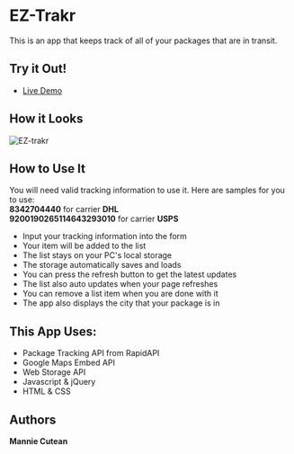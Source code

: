 # EZ-Trakr

This is an app that keeps track of all of your packages that are in transit.

## Try it Out!
- [Live Demo](https://manniecut.github.io/EZ-Trakr/)

## How it Looks
![EZ-trakr](https://user-images.githubusercontent.com/68138888/92570854-64c29280-f250-11ea-9101-5b91f4bbc379.png)

## How to Use It
You will need valid tracking information to use it. Here are samples for you to use:<br>
  **8342704440** for carrier **DHL**<br>
  **9200190265114643293010** for carrier **USPS**<br>

* Input your tracking information into the form
* Your item will be added to the list
* The list stays on your PC's local storage
* The storage automatically saves and loads
* You can press the refresh button to get the latest updates
* The list also auto updates when your page refreshes
* You can remove a list item when you are done with it
* The app also displays the city that your package is in


## This App Uses:
* Package Tracking API from RapidAPI
* Google Maps Embed API
* Web Storage API
* Javascript & jQuery
* HTML & CSS


## Authors
**Mannie Cutean**

